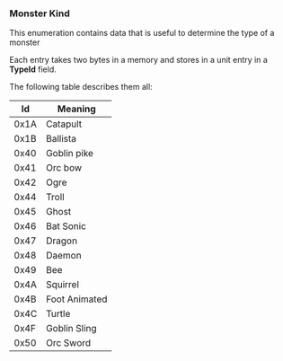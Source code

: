 ### Monster Kind

This enumeration contains data that is useful to determine the type of a monster

Each entry takes two bytes in a memory and stores in a unit entry in a **TypeId** field.

The following table describes them all:

Id | Meaning
-----------|----------------
 0x1A | Catapult
 0x1B | Ballista
 0x40 | Goblin pike
 0x41 | Orc bow
 0x42 | Ogre
 0x44 | Troll
 0x45 | Ghost
 0x46 | Bat Sonic
 0x47 | Dragon
 0x48 | Daemon
 0x49 | Bee
 0x4A | Squirrel
 0x4B | Foot Animated
 0x4C | Turtle
 0x4F | Goblin Sling
 0x50 | Orc Sword
